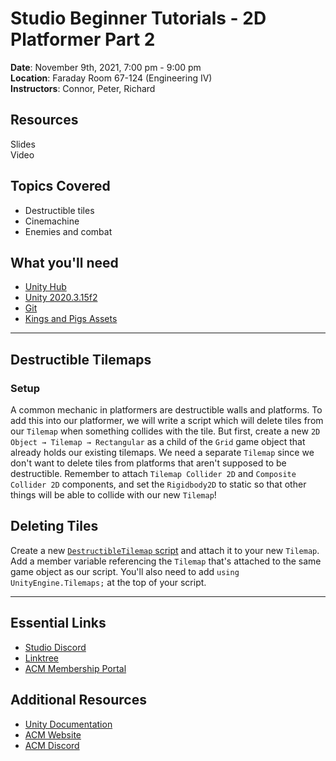 # Studio Beginner Tutorials - 2D Platformer Part 2 
  
**Date**: November 9th, 2021, 7:00 pm - 9:00 pm<br>
**Location**: Faraday Room 67-124 (Engineering IV)<br>
**Instructors**: Connor, Peter, Richard
 
## Resources
Slides<br>
Video
 
## Topics Covered
* Destructible tiles
* Cinemachine
* Enemies and combat
 
## What you'll need
* [Unity Hub](https://unity.com/download)
* [Unity 2020.3.15f2](https://unity3d.com/unity/qa/lts-releases)
* [Git](https://git-scm.com/downloads)
* [Kings and Pigs Assets](https://pixelfrog-assets.itch.io/kings-and-pigs)

---

## Destructible Tilemaps

### Setup
A common mechanic in platformers are destructible walls and platforms. To add this into our platformer, we will write a script which will delete tiles from our `Tilemap` when something collides with the tile. But first, create a new `2D Object → Tilemap → Rectangular` as a child of the `Grid` game object that already holds our existing tilemaps. We need a separate `Tilemap` since we don't want to delete tiles from platforms that aren't supposed to be destructible. Remember to attach `Tilemap Collider 2D` and `Composite Collider 2D` components, and set the `Rigidbody2D` to static so that other things will be able to collide with our new `Tilemap`!

## Deleting Tiles
Create a new [`DestructibleTilemap` script](https://github.com/uclaacm/studio-beginner-tutorials-f21/blob/main/Platformer%20Part%20I/Assets/Scripts/DestructibleTilemap.cs) and attach it to your new `Tilemap`. Add a member variable referencing the `Tilemap` that's attached to the same game object as our script. You'll also need to add `using UnityEngine.Tilemaps;` at the top of your script.

---
## Essential Links
- [Studio Discord](https://discord.com/invite/bBk2Mcw)
- [Linktree](https://linktr.ee/acmstudio)
- [ACM Membership Portal](https://members.uclaacm.com/)
## Additional Resources
- [Unity Documentation](https://docs.unity3d.com/Manual/index.html)
- [ACM Website](https://www.uclaacm.com/)
- [ACM Discord](https://discord.com/invite/eWmzKsY)
 
 
 
